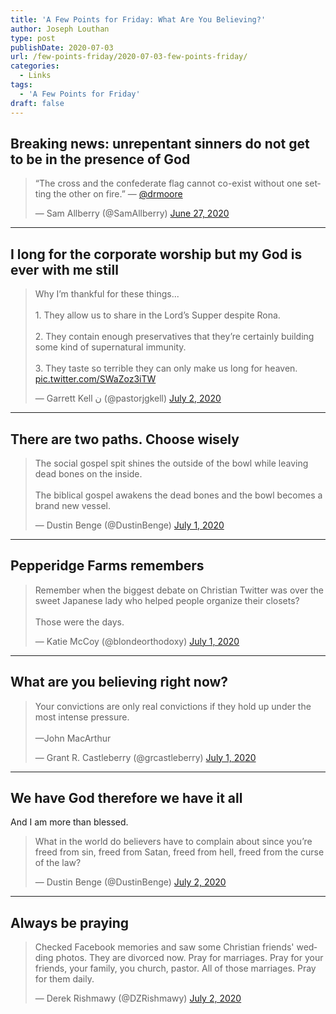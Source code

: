 ```yaml
---
title: 'A Few Points for Friday: What Are You Believing?'
author: Joseph Louthan
type: post
publishDate: 2020-07-03
url: /few-points-friday/2020-07-03-few-points-friday/
categories:
  - Links
tags:
  - 'A Few Points for Friday'
draft: false
---
```


## Breaking news: unrepentant  sinners do not get to be in the presence of God

<blockquote class="twitter-tweet"><p lang="en" dir="ltr">“The cross and the confederate flag cannot co-exist without one setting the other on fire.” — <a href="https://twitter.com/drmoore?ref_src=twsrc%5Etfw">@drmoore</a></p>&mdash; Sam Allberry (@SamAllberry) <a href="https://twitter.com/SamAllberry/status/1276990719354421250?ref_src=twsrc%5Etfw">June 27, 2020</a></blockquote> <script async src="https://platform.twitter.com/widgets.js" charset="utf-8"></script>

------

## I long for the corporate worship but my God is ever with me still

<blockquote class="twitter-tweet"><p lang="en" dir="ltr">Why I’m thankful for these things... <br><br>1. They allow us to share in the Lord’s Supper despite Rona. <br><br>2. They contain enough preservatives that they’re certainly building some kind of supernatural immunity.<br><br>3. They taste so terrible they can only make us long for heaven. <a href="https://t.co/SWaZoz3iTW">pic.twitter.com/SWaZoz3iTW</a></p>&mdash; Garrett Kell ن (@pastorjgkell) <a href="https://twitter.com/pastorjgkell/status/1278497011868852226?ref_src=twsrc%5Etfw">July 2, 2020</a></blockquote> <script async src="https://platform.twitter.com/widgets.js" charset="utf-8"></script>

------

## There are two paths. Choose wisely

<blockquote class="twitter-tweet"><p lang="en" dir="ltr">The social gospel spit shines the outside of the bowl while leaving dead bones on the inside.<br><br>The biblical gospel awakens the dead bones and the bowl becomes a brand new vessel.</p>&mdash; Dustin Benge (@DustinBenge) <a href="https://twitter.com/DustinBenge/status/1278417426716246017?ref_src=twsrc%5Etfw">July 1, 2020</a></blockquote> <script async src="https://platform.twitter.com/widgets.js" charset="utf-8"></script>

------

## Pepperidge Farms remembers

<blockquote class="twitter-tweet"><p lang="en" dir="ltr">Remember when the biggest debate on Christian Twitter was over the sweet Japanese lady who helped people organize their closets? <br><br>Those were the days.</p>&mdash; Katie McCoy (@blondeorthodoxy) <a href="https://twitter.com/blondeorthodoxy/status/1278445787383582721?ref_src=twsrc%5Etfw">July 1, 2020</a></blockquote> <script async src="https://platform.twitter.com/widgets.js" charset="utf-8"></script>

------

## What are you believing right now?

<blockquote class="twitter-tweet"><p lang="en" dir="ltr">Your convictions are only real convictions if they hold up under the most intense pressure.<br><br>—John MacArthur</p>&mdash; Grant R. Castleberry (@grcastleberry) <a href="https://twitter.com/grcastleberry/status/1278435246640332801?ref_src=twsrc%5Etfw">July 1, 2020</a></blockquote> <script async src="https://platform.twitter.com/widgets.js" charset="utf-8"></script>

------

## We have God therefore we have it all

And I am more than blessed.

<blockquote class="twitter-tweet"><p lang="en" dir="ltr">What in the world do believers have to complain about since you’re freed from sin, freed from Satan, freed from hell, freed from the curse of the law?</p>&mdash; Dustin Benge (@DustinBenge) <a href="https://twitter.com/DustinBenge/status/1278699806228168707?ref_src=twsrc%5Etfw">July 2, 2020</a></blockquote> <script async src="https://platform.twitter.com/widgets.js" charset="utf-8"></script>

------

## Always be praying

<blockquote class="twitter-tweet"><p lang="en" dir="ltr">Checked Facebook memories and saw some Christian friends&#39; wedding photos. They are divorced now. Pray for marriages. Pray for your friends, your family, you church, pastor. All of those marriages. Pray for them daily.</p>&mdash; Derek Rishmawy (@DZRishmawy) <a href="https://twitter.com/DZRishmawy/status/1278710546263502851?ref_src=twsrc%5Etfw">July 2, 2020</a></blockquote> <script async src="https://platform.twitter.com/widgets.js" charset="utf-8"></script>